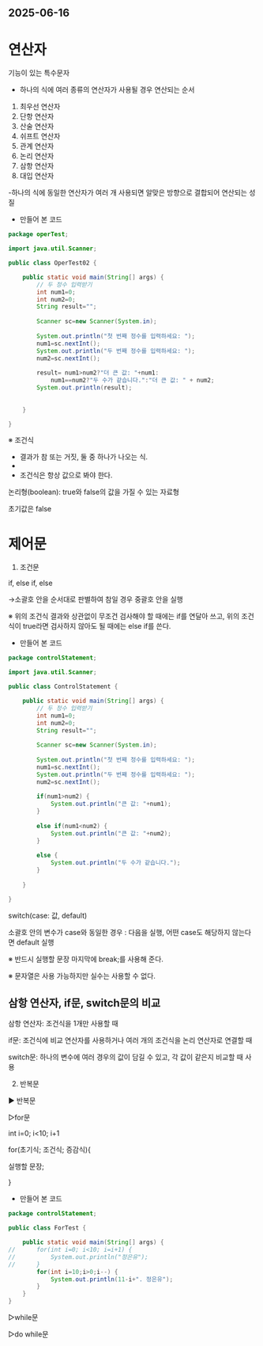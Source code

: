 ## 2025-06-16

# 연산자

기능이 있는 특수문자

- 하나의 식에 여러 종류의 연산자가 사용될 경우 연산되는 순서

1. 최우선 연산자
2. 단항 연산자
3. 산술 연산자
4. 쉬프트 연산자
5. 관계 연산자
6. 논리 연산자
7. 삼항 연산자
8. 대입 연산자

-하나의 식에 동일한 연산자가 여러 개 사용되면 알맞은 방향으로 결합되어 연산되는 성질

- 만들어 본 코드
```java
package operTest;

import java.util.Scanner;

public class OperTest02 {

	public static void main(String[] args) {
		// 두 정수 입력받기
		int num1=0;
		int num2=0;
		String result="";
		
		Scanner sc=new Scanner(System.in);
		
		System.out.println("첫 번째 정수를 입력하세요: ");
		num1=sc.nextInt();
		System.out.println("두 번째 정수를 입력하세요: ");
		num2=sc.nextInt();
		
		result= num1>num2?"더 큰 값: "+num1:
			num1==num2?"두 수가 같습니다.":"더 큰 값: " + num2;
		System.out.println(result);
		
		
	}

}
```

※ 조건식

- 결과가 참 또는 거짓, 둘 중 하나가 나오는 식.
- 
- 조건식은 항상 값으로 봐야 한다.

논리형(boolean): true와 false의 값을 가질 수 있는 자료형

초기값은 false

# 제어문


1. 조건문

if, else if, else

→소괄호 안을 순서대로 판별하여 참일 경우 중괄호 안을 실행

※ 위의 조건식 결과와 상관없이 무조건 검사해야 할 때에는 if를 연달아 쓰고, 위의 조건식이 true라면 검사하지 않아도 될 때에는 else if를 쓴다.

- 만들어 본 코드

```java
package controlStatement;

import java.util.Scanner;

public class ControlStatement {

	public static void main(String[] args) {
		// 두 정수 입력받기
		int num1=0;
		int num2=0;
		String result="";
		
		Scanner sc=new Scanner(System.in);
		
		System.out.println("첫 번째 정수를 입력하세요: ");
		num1=sc.nextInt();
		System.out.println("두 번째 정수를 입력하세요: ");
		num2=sc.nextInt();
		
		if(num1>num2) {
			System.out.println("큰 값: "+num1);
		}
		
		else if(num1<num2) {
			System.out.println("큰 값: "+num2);
		}
		
		else {
			System.out.println("두 수가 같습니다.");
		}
		
	}

}

```

switch(case: 값, default)

소괄호 안의 변수가 case와 동일한 경우 : 다음을 실행, 어떤 case도 해당하지 않는다면 default 실행

※ 반드시 실행할 문장 마지막에 break;를 사용해 준다.

※ 문자열은 사용 가능하지만 실수는 사용할 수 없다.

## 삼항 연산자, if문, switch문의 비교

삼항 연산자: 조건식을 1개만 사용할 때

if문: 조건식에 비교 연산자를 사용하거나 여러 개의 조건식을 논리 연산자로 연결할 때

switch문: 하나의 변수에 여러 경우의 값이 담길 수 있고, 각 값이 같은지 비교할 때 사용

2. 반복문

▶ 반복문

▷for문

int i=0;  i<10;   i+1

for(초기식; 조건식; 증감식){

   실행할 문장;
 
}

- 만들어 본 코드
```java
package controlStatement;

public class ForTest {

	public static void main(String[] args) {
//		for(int i=0; i<10; i=i+1) {
//			System.out.println("정은유");
//		}
		for(int i=10;i>0;i--) {
			System.out.println(11-i+". 정은유");
		}
	}
}
```

▷while문

▷do while문
